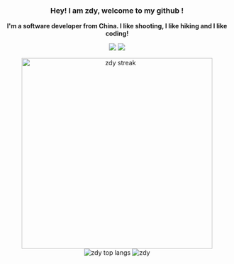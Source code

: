 <h3 align="center">
    <strong>Hey! I am zdy, welcome to my github !</strong>
</h3>

<p align="center">
    <strong>I'm a software developer from China. I like shooting, I like hiking and I like coding!</strong>
</p>

<p align='center'>
    <a href="https://twitter.com/zdylacom"><img src="https://img.shields.io/badge/Twitter-1DA1F2?style=for-the-badge&logo=twitter&logoColor=white" /></a>
    <a href="https://www.zdyla.com"><img src="https://img.shields.io/badge/zdyla.com-%230077B5.svg?&style=for-the-badge&logo=link&logoColor=white" /></a>
</p>

<div class="container" align="center">
    <img alt="zdy streak" width="430" src="https://github-readme-streak-stats.herokuapp.com?user=zdy1988&theme=dark&hide_border=true"/>
</div>

<div class="container" align="center">
    <img alt="zdy top langs" src="https://github-readme-stats.vercel.app/api/top-langs/?username=zdy1988&layout=compact&theme=dark">
    <img alt="zdy"  src="https://github-readme-stats.vercel.app/api?username=zdy1988&show_icons=true&hide_title=true&theme=nightowl">
</div>
        

<!--
**zdy1988/zdy1988** is a ✨ _special_ ✨ repository because its `README.md` (this file) appears on your GitHub profile.

Here are some ideas to get you started:

- 🔭 I’m currently working on ...
- 🌱 I’m currently learning ...
- 👯 I’m looking to collaborate on ...
- 🤔 I’m looking for help with ...
- 💬 Ask me about ...
- 📫 How to reach me: ...
- 😄 Pronouns: ...
- ⚡ Fun fact: ...
-->
